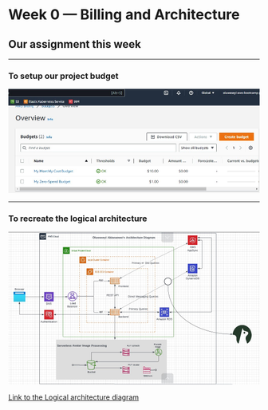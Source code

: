 # Week 0 — Billing and Architecture

## Our assignment this week

---

### To setup our project budget

![Budget Image](./images/budget.jpg)

---
### To recreate the  logical architecture

![Logical architecture diagram Image](./images/crud-arch.jpg)


[Link to the Logical architecture diagram](https://lucid.app/lucidchart/c8bc3812-1111-4fdc-a7a8-4221d9597f9a/edit?viewport_loc=522%2C54%2C2348%2C1013%2C0_0&invitationId=inv_bd414ebf-ad6a-448c-8c87-a8295855b61e)
